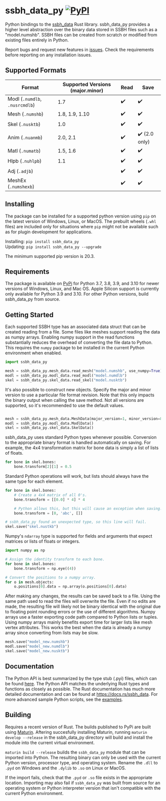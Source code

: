 # ssbh_data_py [![PyPI](https://img.shields.io/pypi/v/ssbh_data_py)](https://pypi.org/project/ssbh-data-py/)
Python bindings to the [ssbh_data](https://github.com/ultimate-research/ssbh_lib) Rust library. ssbh_data_py provides a higher level abstraction over 
the binary data stored in SSBH files such as a "model.numshb". SSBH files can be created from scratch or modified from existing files entirely in Python.  

Report bugs and request new features in [issues](https://github.com/ScanMountGoat/ssbh_data_py/issues). Check the requirements before reporting on any installation issues.

## Supported Formats
| Format | Supported Versions (major.minor) | Read | Save |
| --- | --- | --- | --- |
| Modl (`.numdlb`, `.nusrcmdlb`) | 1.7 | :heavy_check_mark: | :heavy_check_mark: |
| Mesh (`.numshb`) | 1.8, 1.9, 1.10 | :heavy_check_mark: | :heavy_check_mark: |
| Skel (`.nusktb`) | 1.0 | :heavy_check_mark: | :heavy_check_mark: |
| Anim (`.nuanmb`) | 2.0, 2.1 | :heavy_check_mark: | :heavy_check_mark: (2.0 only) |
| Matl (`.numatb`) | 1.5, 1.6 | :heavy_check_mark: | :heavy_check_mark: |
| Hlpb (`.nuhlpb`) | 1.1 | :heavy_check_mark: | :heavy_check_mark: |
| Adj (`.adjb`) |  | :heavy_check_mark: | :heavy_check_mark: |
| MeshEx (`.numshexb`) |  | :heavy_check_mark: | :heavy_check_mark: |

## Installing
The package can be installed for a supported python version using `pip` on the latest version of Windows, Linux, or MacOS. The prebuilt wheels (`.whl` files) are included only for situations where `pip` might not be available such as for plugin development for applications. 

Installing: `pip install ssbh_data_py`  
Updating: `pip install ssbh_data_py --upgrade`

The minimum supported pip version is 20.3. 

## Requirements
The package is available on [PyPi](https://pypi.org/project/ssbh_data_py/) for Python 3.7, 3.8, 3.9, and 3.10 for newer versions of Windows, Linux, and Mac OS. Apple Silicon support is currently only available for Python 3.9 and 3.10. For other Python versions, build ssbh_data_py from source.

## Getting Started
Each supported SSBH type has an associated data struct that can be created reading from a file.
Some files like meshes support reading the data as numpy arrays. Enabling numpy support in the read functions substantially reduces the overhead of converting the file data to Python. This requires the `numpy` package to be installed in the current Python environment when enabled.
```python
import ssbh_data_py

mesh = ssbh_data_py.mesh_data.read_mesh("model.numshb", use_numpy=True)
modl = ssbh_data_py.modl_data.read_modl("model.numdlb")
skel = ssbh_data_py.skel_data.read_skel("model.nusktb")
```

It's also possible to construct new objects. Specify the major and minor version to use a particular file format revision. Note that this only impacts the binary output when calling the save method. Not all versions are supported, so it's recommended to use the default values.  
```python

mesh = ssbh_data_py.mesh_data.MeshData(major_version=1, minor_version=8)
modl = ssbh_data_py.modl_data.ModlData()
skel = ssbh_data_py.skel_data.SkelData()
```

ssbh_data_py uses standard Python types whenever possible. Conversion to the appropriate binary format is handled automatically on saving. For example, the 4x4 transformation matrix for bone data is simply a list of lists of floats. 
```python
for bone in skel.bones:
    bone.transform[2][1] = 0.5
```
Standard Python operations will work, but lists should always have the same type for each element.  
```python
for bone in skel.bones:
    # Create a 4x4 matrix of all 0's.
    bone.transform = [[0.0] * 4] * 4

    # Python allows this, but this will cause an exception when saving.
    bone.transform = [0, 'abc', []]

# ssbh_data_py found an unexpected type, so this line will fail.
skel.save("skel.nustkb")
```
Numpy's `ndarray` type is supported for fields and arguments that expect matrices or lists of floats or integers.
```python
import numpy as np

# Assign the identity transform to each bone.
for bone in skel.bones:
    bone.transform = np.eye((4))

# Convert the positions to a numpy array.
for o in mesh.objects:
    o.positions[0].data = np.array(o.positions[0].data)
```

After making any changes, the results can be saved back to a file. Using the same path used to read the files will overwrite the file. Even if no edits are made, the resulting file will likely not be binary identical with the original due to floating point rounding errors or the use of different algorithms. Numpy arrays use a faster exporting code path compared to Python lists or tuples. Using numpy arrays mainly benefits export time for larger lists like mesh vertex attributes. This works the best when the data is already a numpy array since converting from lists may be slow.
```python
mesh.save("model_new.numshb")
modl.save("model_new.numdlb")
skel.save("model_new.nusktb")
```

## Documentation
The Python API is best summarized by the type stub (.pyi) files, which can be found [here](https://github.com/ScanMountGoat/ssbh_data_py/tree/main/ssbh_data_py/ssbh_data_py). The Python API matches the underlying Rust types and functions as closely as possible. The Rust documentation has much more detailed documentation and can be found at https://docs.rs/ssbh_data. For more advanced sample Python scripts, see the [examples](https://github.com/ScanMountGoat/ssbh_data_py/tree/main/examples).

## Building
Requires a recent version of Rust. The builds published to PyPi are built using [Maturin](https://github.com/PyO3/maturin). Aftering succesfully installing Maturin, running `maturin develop --release` in the ssbh_data_py directory will build and install the module into the current virtual environment. 

`maturin build --release` builds the `ssbh_data_py` module that can be imported into Python. The resulting binary can only be used with the current Python version, processor type, and operating system. Rename the `.dll` to `.pyd` on Windows and the `.dylib` to `.so` on Linux or MacOS.

If the import fails, check that the `.pyd` or `.so` file exists in the appropriate location. Importing may also fail if `ssbh_data_py` was built from source for an operating system or Python interpreter version that isn't compatible with the current Python environment.

